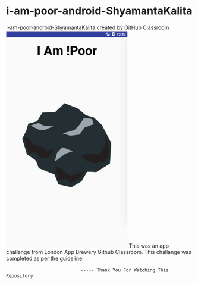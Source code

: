 # i-am-poor-android-ShyamantaKalita
i-am-poor-android-ShyamantaKalita created by GitHub Classroom
![Screenshot](final_screenshoot.png)
This was an app challange from London App Brewery Github Classroom.
This challange was completed as per the guideline.
			
								----- Thank You For Watching This Repository
